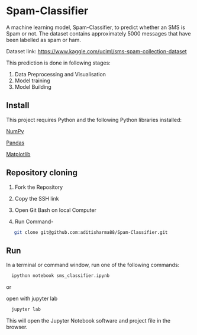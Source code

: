 # Spam-Classifier

A machine learning model, Spam-Classifier, to predict whether an SMS is Spam or not. 
The dataset contains approximately 5000 messages that have been labelled as spam or ham.

Dataset link: https://www.kaggle.com/uciml/sms-spam-collection-dataset

This prediction is done in following stages:

  1. Data Preprocessing and Visualisation
  2. Model training
  3. Model Building 

## Install

This project requires Python and the following Python libraries installed:

[NumPy](https://numpy.org/)

[Pandas](https://pandas.pydata.org/)

[Matplotlib](https://matplotlib.org/)

## Repository cloning

1. Fork the Repository

2. Copy the SSH link

3. Open Git Bash on local Computer

4. Run Command-

```bash
   git clone git@github.com:aditisharma88/Spam-Classifier.git
```

## Run


In a terminal or command window, run one of the following commands:

```bash
  ipython notebook sms_classifier.ipynb
```
or

open with jupyter lab

```bash
  jupyter lab
```
This will open the Jupyter Notebook software and project file in the browser.

